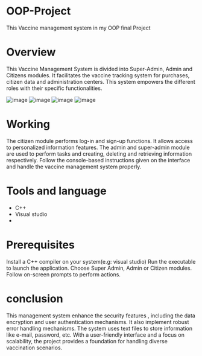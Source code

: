 # OOP-Project
This Vaccine management system in my OOP final Project

# Overview
This Vaccine Management System is divided into Super-Admin, Admin and Citizens modules.
It facilitates the vaccine tracking system for purchases, citizen data and administration centers.
This system empowers the different roles with their specific functionalities.

![image](https://github.com/EmpressHoor/OOP-Project/assets/99631687/68b3fa6e-0860-43f3-88bc-3b139bec09fc)
![image](https://github.com/EmpressHoor/OOP-Project/assets/99631687/d731e588-4622-4244-b45a-256f0ac31c97)
![image](https://github.com/EmpressHoor/OOP-Project/assets/99631687/4519f6e8-7e57-4240-a9c8-3fb244f95f6f)
![image](https://github.com/EmpressHoor/OOP-Project/assets/99631687/173f590c-a717-42ed-b1dc-9517b0f33597)

# Working
The citizen module performs log-in and sign-up functions.
It allows access to personalized information features.
The admin and super-admin module are used to perform tasks and creating, deleting and retrieving information respectively.
Follow the console-based instructions given on the interface and handle the vaccine management system properly.

# Tools and language
* C++
* Visual studio
* 
# Prerequisites
Install a C++ compiler on your system(e.g: visual studio)
Run the executable to launch the application.
Choose Super Admin, Admin or Citizen modules.
Follow on-screen prompts to perform actions.

# conclusion
This management system enhance the security features , including the data encryption and user authentication mechanisms.
It also implement robust error handling mechanisms.
The system uses text files to store information like e-mail, password, etc.
With a user-friendly interface and a focus on scalability, the project provides a foundation for handling diverse vaccination scenarios.






